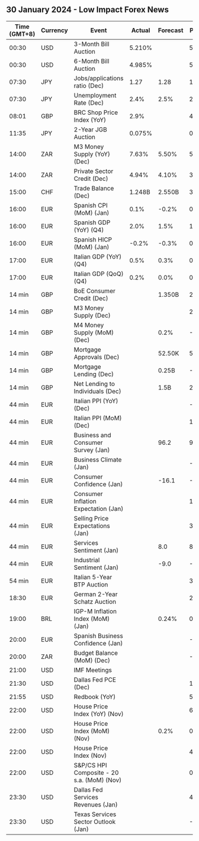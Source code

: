 ## 30 January 2024 - Low Impact Forex News

| Time (GMT+8) | Currency | Event | Actual | Forecast | Previous |
|------|----------|-------|--------|----------|----------|
| 00:30 | USD | 3-Month Bill Auction | 5.210% |  | 5.225% |
| 00:30 | USD | 6-Month Bill Auction | 4.985% |  | 5.020% |
| 07:30 | JPY | Jobs/applications ratio (Dec) | 1.27 | 1.28 | 1.28 |
| 07:30 | JPY | Unemployment Rate (Dec) | 2.4% | 2.5% | 2.5% |
| 08:01 | GBP | BRC Shop Price Index (YoY) | 2.9% |  | 4.3% |
| 11:35 | JPY | 2-Year JGB Auction | 0.075% |  | 0.064% |
| 14:00 | ZAR | M3 Money Supply (YoY) (Dec) | 7.63% | 5.50% | 5.46% |
| 14:00 | ZAR | Private Sector Credit (Dec) | 4.94% | 4.10% | 3.84% |
| 15:00 | CHF | Trade Balance (Dec) | 1.248B | 2.550B | 3.833B |
| 16:00 | EUR | Spanish CPI (MoM) (Jan) | 0.1% | -0.2% | 0.0% |
| 16:00 | EUR | Spanish GDP (YoY) (Q4) | 2.0% | 1.5% | 1.9% |
| 16:00 | EUR | Spanish HICP (MoM) (Jan) | -0.2% | -0.3% | 0.0% |
| 17:00 | EUR | Italian GDP (YoY) (Q4) | 0.5% | 0.3% | 0.1% |
| 17:00 | EUR | Italian GDP (QoQ) (Q4) | 0.2% | 0.0% | 0.1% |
| 14 min | GBP | BoE Consumer Credit (Dec) |  | 1.350B | 2.005B |
| 14 min | GBP | M3 Money Supply (Dec) |  |  | 2,984.7B |
| 14 min | GBP | M4 Money Supply (MoM) (Dec) |  | 0.2% | -0.1% |
| 14 min | GBP | Mortgage Approvals (Dec) |  | 52.50K | 50.07K |
| 14 min | GBP | Mortgage Lending (Dec) |  | 0.25B | -0.04B |
| 14 min | GBP | Net Lending to Individuals (Dec) |  | 1.5B | 2.0B |
| 44 min | EUR | Italian PPI (YoY) (Dec) |  |  | -9.5% |
| 44 min | EUR | Italian PPI (MoM) (Dec) |  |  | 1.5% |
| 44 min | EUR | Business and Consumer Survey (Jan) |  | 96.2 | 96.4 |
| 44 min | EUR | Business Climate (Jan) |  |  | -0.45 |
| 44 min | EUR | Consumer Confidence (Jan) |  | -16.1 | -15.1 |
| 44 min | EUR | Consumer Inflation Expectation (Jan) |  |  | 10.5 |
| 44 min | EUR | Selling Price Expectations (Jan) |  |  | 3.2 |
| 44 min | EUR | Services Sentiment (Jan) |  | 8.0 | 8.4 |
| 44 min | EUR | Industrial Sentiment (Jan) |  | -9.0 | -9.2 |
| 54 min | EUR | Italian 5-Year BTP Auction |  |  | 3.61% |
| 18:30 | EUR | German 2-Year Schatz Auction |  |  | 2.440% |
| 19:00 | BRL | IGP-M Inflation Index (MoM) (Jan) |  | 0.24% | 0.74% |
| 20:00 | EUR | Spanish Business Confidence (Jan) |  |  | -6.8 |
| 20:00 | ZAR | Budget Balance (MoM) (Dec) |  |  | -17.81B |
| 21:00 | USD | IMF Meetings |  |  |  |
| 21:30 | USD | Dallas Fed PCE (Dec) |  |  | 1.50% |
| 21:55 | USD | Redbook (YoY) |  |  | 5.2% |
| 22:00 | USD | House Price Index (YoY) (Nov) |  |  | 6.3% |
| 22:00 | USD | House Price Index (MoM) (Nov) |  | 0.2% | 0.3% |
| 22:00 | USD | House Price Index (Nov) |  |  | 416.3 |
| 22:00 | USD | S&P/CS HPI Composite - 20 s.a. (MoM) (Nov) |  |  | 0.6% |
| 23:30 | USD | Dallas Fed Services Revenues (Jan) |  |  | 4.3 |
| 23:30 | USD | Texas Services Sector Outlook (Jan) |  |  | -8.7 |
